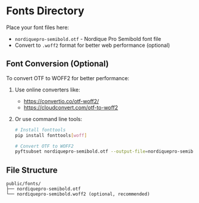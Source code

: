 # Fonts Directory

Place your font files here:

- `nordiquepro-semibold.otf` - Nordique Pro Semibold font file
- Convert to `.woff2` format for better web performance (optional)

## Font Conversion (Optional)

To convert OTF to WOFF2 for better performance:

1. Use online converters like:
   - https://convertio.co/otf-woff2/
   - https://cloudconvert.com/otf-to-woff2

2. Or use command line tools:
   ```bash
   # Install fonttools
   pip install fonttools[woff]
   
   # Convert OTF to WOFF2
   pyftsubset nordiquepro-semibold.otf --output-file=nordiquepro-semibold.woff2 --flavor=woff2
   ```

## File Structure
```
public/fonts/
├── nordiquepro-semibold.otf
└── nordiquepro-semibold.woff2 (optional, recommended)
```
